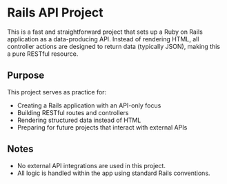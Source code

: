 # Rails API Project

This is a fast and straightforward project that sets up a Ruby on Rails application as a data-producing API. Instead of rendering HTML, all controller actions are designed to return data (typically JSON), making this a pure RESTful resource.

## Purpose

This project serves as practice for:

- Creating a Rails application with an API-only focus
- Building RESTful routes and controllers
- Rendering structured data instead of HTML
- Preparing for future projects that interact with external APIs

## Notes

- No external API integrations are used in this project.
- All logic is handled within the app using standard Rails conventions.
